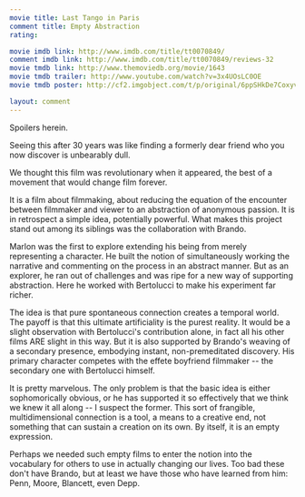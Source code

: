 ```yaml
---
movie title: Last Tango in Paris
comment title: Empty Abstraction
rating: 

movie imdb link: http://www.imdb.com/title/tt0070849/
comment imdb link: http://www.imdb.com/title/tt0070849/reviews-32
movie tmdb link: http://www.themoviedb.org/movie/1643
movie tmdb trailer: http://www.youtube.com/watch?v=3x4UOsLC0OE
movie tmdb poster: http://cf2.imgobject.com/t/p/original/6ppSHkDe7CoxyvFEc6JILuKnAu0.jpg

layout: comment
---
```


Spoilers herein.

Seeing this after 30 years was like finding a formerly dear friend who you now discover is unbearably dull.

We thought this film was revolutionary when it appeared, the best of a movement that would change film forever.

It is a film about filmmaking, about reducing the equation of the encounter between filmmaker and viewer to an abstraction of anonymous passion. It is in retrospect a simple idea, potentially powerful. What makes this project stand out among its siblings was the collaboration with Brando.

Marlon was the first to explore extending his being from merely representing a character. He built the notion of simultaneously working the narrative and commenting on the process in an abstract manner. But as an explorer, he ran out of challenges and was ripe for a new way of supporting abstraction. Here he worked with Bertolucci to make his experiment far richer.

The idea is that pure spontaneous connection creates a temporal world. The payoff is that this ultimate artificiality is the purest reality. It would be a slight observation with Bertolucci's contribution alone, in fact all his other films ARE slight in this way. But it is also supported by Brando's weaving of a secondary presence, embodying instant, non-premeditated discovery. His primary character competes with the effete boyfriend filmmaker -- the secondary one with Bertolucci himself.

It is pretty marvelous. The only problem is that the basic idea is either sophomorically obvious, or he has supported it so effectively that we think we knew it all along -- I suspect the former. This sort of frangible, multidimensional connection is a tool, a means to a creative end, not something that can sustain a creation on its own. By itself, it is an empty expression.

Perhaps we needed such empty films to enter the notion into the vocabulary for others to use in actually changing our lives. Too bad these don't have Brando, but at least we have those who have learned from him: Penn, Moore, Blancett, even Depp.